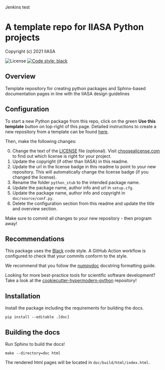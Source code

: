 Jenkins test

# A template repo for IIASA Python projects

Copyright (c) 2021 IIASA

![License](https://img.shields.io/github/license/iiasa/python-stub)
[![Code style: black](https://img.shields.io/badge/code%20style-black-000000.svg)](https://github.com/psf/black)

## Overview

Template repository for creating python packages and Sphinx-based documentation pages in line with the IIASA design guidelines

## Configuration

To start a new Python package from this repo, 
click on the green **Use this template** button on top-right of this page.
Detailed instructions to create a new repository from a template can be found
[here](https://help.github.com/en/articles/creating-a-repository-from-a-template).

Then, make the following changes:

0. Change the text of the [LICENSE](LICENSE) file (optional).
   Visit [choosealicense.com](https://choosealicense.com) to find out which license is
   right for your project.
0. Update the copyright (if other than IIASA) in this readme.
0. Update the url in the license badge in this readme to point to your new repository.
   This will automatically change the license badge (if you changed the license).
0. Rename the folder `python_stub` to the intended package name.
0. Update the package name, author info and url in `setup.cfg`.
0. Update the package name, author info and copyright in `doc/source/conf.py`.
0. Delete the configuration section from this readme and update the title and overview section.

Make sure to commit all changes to your new repository - then program away!

## Recommendations

This package uses the [Black](https://black.readthedocs.io/) code style.
A GitHub Action workflow is configured to check that your commits conform to the style.

We recommend that you follow the [numpydoc](https://numpydoc.readthedocs.io)
docstring formatting guide.

Looking for more best-practice tools for scientific software development?
Take a look at the [cookiecutter-hypermodern-python](https://github.com/cjolowicz/cookiecutter-hypermodern-python) repository!

## Installation

Install the package including the requirements for building the docs.

    pip install --editable .[doc]

## Building the docs

Run Sphinx to build the docs!

    make --directory=doc html

The rendered html pages will be located in `doc/build/html/index.html`.
